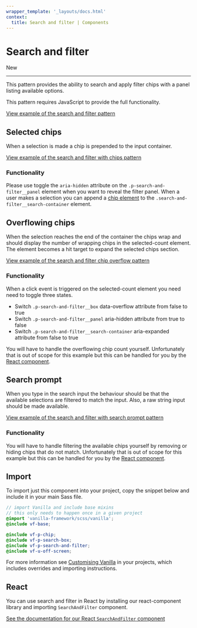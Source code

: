 ```yaml
---
wrapper_template: '_layouts/docs.html'
context:
  title: Search and filter | Components
---
```


# Search and filter

<span class="p-label--new">New</span>

<hr>

This pattern provides the ability to search and apply filter chips with a panel listing available options.

This pattern requires JavaScript to provide the full functionality.

<div class="embedded-example"><a href="/docs/examples/patterns/search-and-filter/default/" class="js-example">
View example of the search and filter pattern
</a></div>

## Selected chips

When a selection is made a chip is prepended to the input container.

<div class="embedded-example"><a href="/docs/examples/patterns/search-and-filter/with-chips/" class="js-example">
View example of the search and filter with chips pattern
</a></div>

### Functionality

Please use toggle the `aria-hidden` attribute on the `.p-search-and-filter__panel` element when you want to reveal the filter panel. When a user makes a selection you can append a [chip element](/docs/patterns/chip) to the `.search-and-filter__search-container` element.

## Overflowing chips

When the selection reaches the end of the container the chips wrap and should display the number of wrapping chips in the selected-count element. The element becomes a hit target to expand the selected chips section.

<div class="embedded-example"><a href="/docs/examples/patterns/search-and-filter/chip-overflow/" class="js-example">
View example of the search and filter chip overflow pattern
</a></div>

### Functionality

When a click event is triggered on the selected-count element you need need to toggle three states.

- Switch `.p-search-and-filter__box` data-overflow attribute from false to true
- Switch `.p-search-and-filter__panel` aria-hidden attribute from true to false
- Switch `.p-search-and-filter__search-container` aria-expanded attribute from false to true

<div class="p-notification--information">
  <p class="p-notification__content" role="status">You will have to handle the overflowing chip count yourself. Unfortunately that is out of scope for this example but this can be handled for you by the <a href="#react">React component</a>.</p>
</div>

## Search prompt

When you type in the search input the behaviour should be that the available selections are filtered to match the input. Also, a raw string input should be made available.

<div class="embedded-example"><a href="/docs/examples/patterns/search-and-filter/with-search-prompt/" class="js-example">
View example of the search and filter with search prompt pattern
</a></div>

### Functionality

<div class="p-notification--information">
  <p class="p-notification__content" role="status">You will have to handle filtering the available chips yourself by removing or hiding chips that do not match. Unfortunately that is out of scope for this example but this can be handled for you by the <a href="#react">React component</a>.</p>
</div>

## Import

To import just this component into your project, copy the snippet below and include it in your main Sass file.

```scss
// import Vanilla and include base mixins
// this only needs to happen once in a given project
@import 'vanilla-framework/scss/vanilla';
@include vf-base;

@include vf-p-chip;
@include vf-p-search-box;
@include vf-p-search-and-filter;
@include vf-u-off-screen;
```

For more information see [Customising Vanilla](/docs/customising-vanilla/) in your projects, which includes overrides and importing instructions.

## React

You can use search and filter in React by installing our react-component library and importing `SearchAndFilter` component.

[See the documentation for our React `SearchAndFilter` component](https://canonical-web-and-design.github.io/react-components/?path=/docs/search-and-filter--default-story#search-and-filter)
